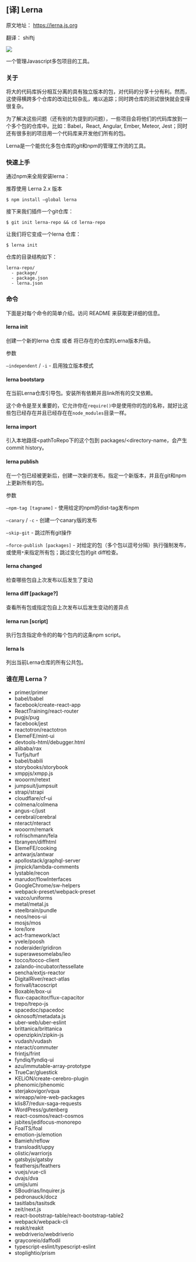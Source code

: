 ## [译] Lerna

原文地址： https://lerna.js.org

翻译： shiftj

![](https://lerna.js.org/images/lerna-hero.svg)

一个管理Javascript多包项目的工具。

### 关于

将大的代码库拆分相互分离的具有独立版本的包，对代码的分享十分有利。然而，这使得横跨多个仓库的改动比较杂乱，难以追踪；同时跨仓库的测试很快就会变得很复杂。

为了解决这些问题（还有别的为提到的问题），一些项目会将他们的代码库放到一个多个包的仓库中。比如：Babel，React, Angular, Ember, Meteor, Jest；同时还有很多别的项目用一个代码库来开发他们所有的包。

Lerna是一个能优化多包仓库的git和npm的管理工作流的工具。


### 快速上手

通过npm来全局安装lerna：

推荐使用 Lerna 2.x 版本

`$ npm install —global lerna`

接下来我们插件一个git仓库：

`$ git init lerna-repo && cd lerna-repo`

让我们将它变成一个lerna 仓库：

`$ lerna init`

仓库的目录结构如下：

```
lerna-repo/
  - package/
  - package.json
  - lerna.json
```

### 命令

下面是对每个命令的简单介绍。访问 README 来获取更详细的信息。


#### lerna init

创建一个新的lerna 仓库 或者 将已存在的仓库的Lerna版本升级。

参数

`—independent` / `-i` - 启用独立版本模式


#### lerna bootstarp

在当前Lerna仓库引导包。安装所有依赖并且link所有的交叉依赖。

这个命令是至关重要的，它允许你在`require()`中是使用你的包的名称，就好比这些包已经存在并且已经存在在`node_modules`目录一样。


#### lerna import <pathToRepo>

引入本地路径<pathToRepo下的这个包到 packages/<directory-name，会产生commit history。


#### lerna publish

在一个包已经被更新后，创建一次新的发布。指定一个新版本，并且在git和npm上更新所有的包。

参数

`—npm-tag [tagname]` - 使用给定的npm的dist-tag发布npm

`—canary` / `-c` - 创建一个canary版的发布

`—skip-git` - 跳过所有git操作

`—force-publish [packages]` - 对给定的包（多个包以逗号分隔）执行强制发布，或使用`*`来指定所有包；跳过变化包的git diff检查。


#### lerna changed

检查哪些包自上次发布以后发生了变动

#### lerna diff [package?]

查看所有包或指定包自上次发布以后发生变动的差异点

#### lerna run [script]

执行包含指定命令的的每个包内的这条npm script。

#### lerna ls

列出当前Lerna仓库的所有公共包。


### 谁在用 Lerna？

* primer/primer
* babel/babel
* facebook/create-react-app
* ReactTraining/react-router
* pugjs/pug
* facebook/jest
* reactotron/reactotron
* ElemeFE/mint-ui
* devtools-html/debugger.html
* alibaba/rax
* Turfjs/turf
* babel/babili
* storybooks/storybook
* xmppjs/xmpp.js
* wooorm/retext
* jumpsuit/jumpsuit
* strapi/strapi
* cloudflare/cf-ui
* colmena/colmena
* angus-c/just
* cerebral/cerebral
* nteract/nteract
* wooorm/remark
* rofrischmann/fela
* tbranyen/diffhtml
* ElemeFE/cooking
* antwarjs/antwar
* apollostack/graphql-server
* jimpick/lambda-comments
* lystable/recon
* marudor/flowInterfaces
* GoogleChrome/sw-helpers
* webpack-preset/webpack-preset
* vazco/uniforms
* metal/metal.js
* steelbrain/pundle
* neos/neos-ui
* mosjs/mos
* lore/lore
* act-framework/act
* yvele/poosh
* noderaider/gridiron
* superawesomelabs/leo
* tocco/tocco-client
* zalando-incubator/tessellate
* sencha/extjs-reactor
* DigitalRiver/react-atlas
* forivall/tacoscript
* Boxable/box-ui
* flux-capacitor/flux-capacitor
* trepo/trepo-js
* spacedoc/spacedoc
* oknosoft/metadata.js
* uber-web/uber-eslint
* brittanica/brittanica
* openzipkin/zipkin-js
* vudash/vudash
* nteract/commuter
* frintjs/frint
* fyndiq/fyndiq-ui
* azu/immutable-array-prototype
* TrueCar/gluestick
* KELiON/create-cerebro-plugin
* phenomic/phenomic
* sterjakovigor/vqua
* wireapp/wire-web-packages
* klis87/redux-saga-requests
* WordPress/gutenberg
* react-cosmos/react-cosmos
* jsbites/jedifocus-monorepo
* FoalTS/foal
* emotion-js/emotion
* Bamieh/reflow
* transloadit/uppy
* olistic/warriorjs
* gatsbyjs/gatsby
* feathersjs/feathers
* vuejs/vue-cli
* dvajs/dva
* umijs/umi
* SBoudrias/Inquirer.js
* pedronauck/docz
* tasitlabs/tasitsdk
* zeit/next.js
* react-bootstrap-table/react-bootstrap-table2
* webpack/webpack-cli
* reakit/reakit
* webdriverio/webdriverio
* graycoreio/daffodil
* typescript-eslint/typescript-eslint
* stoplightio/prism



